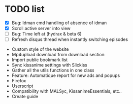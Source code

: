 # TODO list
 - [x] Bug: Idman cmd handling of absence of idman
 - [x] Scroll active server into view
 - [ ] Bug: Time left at (hydrax & beta 6)
 - [ ] Refresh disqus thread when instantly switching episodes
 - Custom style of the website
 - Mp4upload download from download section
 - Import public bookmark list
 - Sync kissanime settings with Slickiss
 - Gather all the utils functions in one class
 - Feature: Automatique report for new ads and popups
 - Firefox
 - Userscript
 - Compatibility with MALSyc, KissanimeEssentials, etc..
 - Create guide